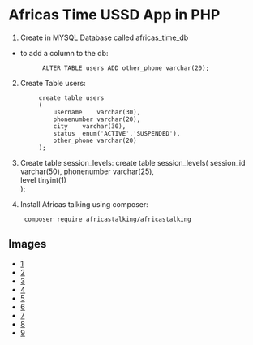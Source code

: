 # Africas Time USSD App in PHP

1. Create in MYSQL Database called africas_time_db
- to add a column to the db:

            ALTER TABLE users ADD other_phone varchar(20);
2. Create Table users:

            create table users
            (
                username	varchar(30),	
                phonenumber	varchar(20),
                city	varchar(30),
                status	enum('ACTIVE','SUSPENDED'),
                other_phone varchar(20)
            );

3. Create table session_levels:
            create table session_levels(
                session_id	varchar(50),
                phonenumber	varchar(25),	
                level	tinyint(1)	
            );

3. Install Africas talking using composer:

        composer require africastalking/africastalking

## Images
- [1](images/1.PNG)
- [2](images/2.PNG)
- [3](images/3.PNG)
- [4](images/4.PNG)
- [5](images/5.PNG)
- [6](images/6.PNG)
- [7](images/7.PNG)
- [8](images/8.PNG)
- [9](images/9.PNG)